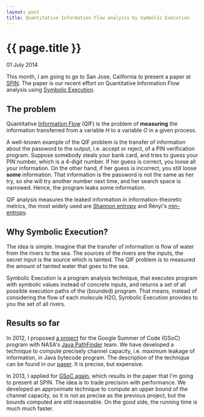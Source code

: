 ```yaml
---
layout: post
title: Quantitative Information Flow analysis by Symbolic Execution 
---
```


{{ page.title }}
================

<p class="meta">01 July 2014</p>

This month, I am going to go to San Jose, California to present a paper at [SPIN](http://spin2014.org/). The paper is our recent effort on Quantitative Information Flow analysis using [Symbolic Execution](http://en.wikipedia.org/wiki/Symbolic_execution).

The problem
-----------
Quantitative [Information Flow](http://en.wikipedia.org/wiki/Information_flow_%28information_theory%29) (QIF) is the problem of **measuring** the information transferred from a variable *H* to a variable *O* in a given process. 

A well-known example of the QIF problem is the transfer of information about the password to the output, i.e. accept or reject, of a PIN verification program. Suppose somebody steals your bank card, and tries to guess your PIN number, which is a 4-digit number. If her guess is correct, you loose all your information. On the other hand, if her guess is incorrect, you still loose **some** information. That information is the password is not the same as her try, so she will try another number next time, and her search space is narrowed. Hence, the program leaks some information.

QIF analysis measures the leaked information in information-theoretic metrics, the most widely used are [Shannon entropy](http://en.wikipedia.org/wiki/Entropy_%28information_theory%29) and Rényi's [min-entropy](http://en.wikipedia.org/wiki/R%C3%A9nyi_entropy).

Why Symbolic Execution?
---------------------------------------------
The idea is simple. Imagine that the transfer of information is flow of water from the rivers to the sea. The sources of the rivers are the inputs, the secret input is the source which is tainted. The QIF problem is to measured the amount of tainted water that goes to the sea.

Symbolic Execution is a program analysis technique, that executes program with symbolic values instead of concrete inputs, and returns a set of all possible execution paths of the (bounded) program. That means, instead of considering the flow of each molecule H2O, Symbolic Execution provides to you the set of all rivers.

Results so far
--------------
In 2012, I proposed [a project](http://babelfish.arc.nasa.gov/trac/jpf/wiki/summer-projects/2012-qif) for the Google Summer of Code (GSoC) program with NASA's [Java PathFinder](http://babelfish.arc.nasa.gov/trac/jpf) team. We have developed a technique to compute precisely channel capacity, i.e. maximum leakage of information, in Java bytecode program. The description of the technique can be found in our [paper](http://dl.acm.org/citation.cfm?id=2382791). It is precise, but expensive.

In 2013, I applied for [GSoC again](http://babelfish.arc.nasa.gov/trac/jpf/wiki/summer-projects/2013-qif), which results in the paper that I'm going to present at SPIN. The idea is to trade precision with performance. We developed an approximate technique to compute an upper bound of the channel capacity, so it is not as precise as the previous project, but the bounds computed are still reasonable. On the good side, the running time is much much faster.
